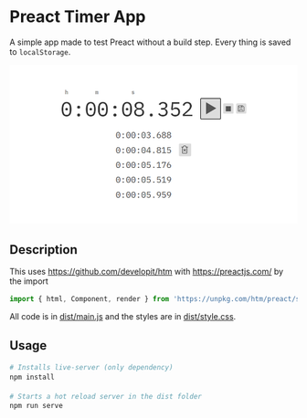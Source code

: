 # Preact Timer App

A simple app made to test Preact without a build step. Every thing is saved to `localStorage`.

![screenshot](screenshot-1.png)

## Description

This uses <https://github.com/developit/htm> with <https://preactjs.com/> by the import

```js
import { html, Component, render } from 'https://unpkg.com/htm/preact/standalone.module.js'
```

All code is in [dist/main.js](dist/main.js) and the styles are in [dist/style.css](dist/style.css).

## Usage

```bash
# Installs live-server (only dependency)
npm install

# Starts a hot reload server in the dist folder
npm run serve
```